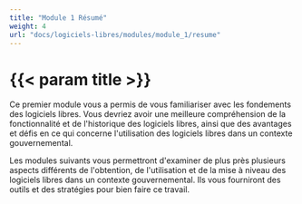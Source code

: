 ```yaml
---
title: "Module 1 Résumé"
weight: 4
url: "docs/logiciels-libres/modules/module_1/resume"
---
```


# {{< param title >}}

Ce premier module vous a permis de vous familiariser avec les fondements des logiciels libres. Vous devriez avoir une meilleure compréhension de la fonctionnalité et de l'historique des logiciels libres, ainsi que des avantages et défis en ce qui concerne l'utilisation des logiciels libres dans un contexte gouvernemental.

Les modules suivants vous permettront d'examiner de plus près plusieurs aspects différents de l'obtention, de l'utilisation et de la mise à niveau des logiciels libres dans un contexte gouvernemental. Ils vous fourniront des outils et des stratégies pour bien faire ce travail.
